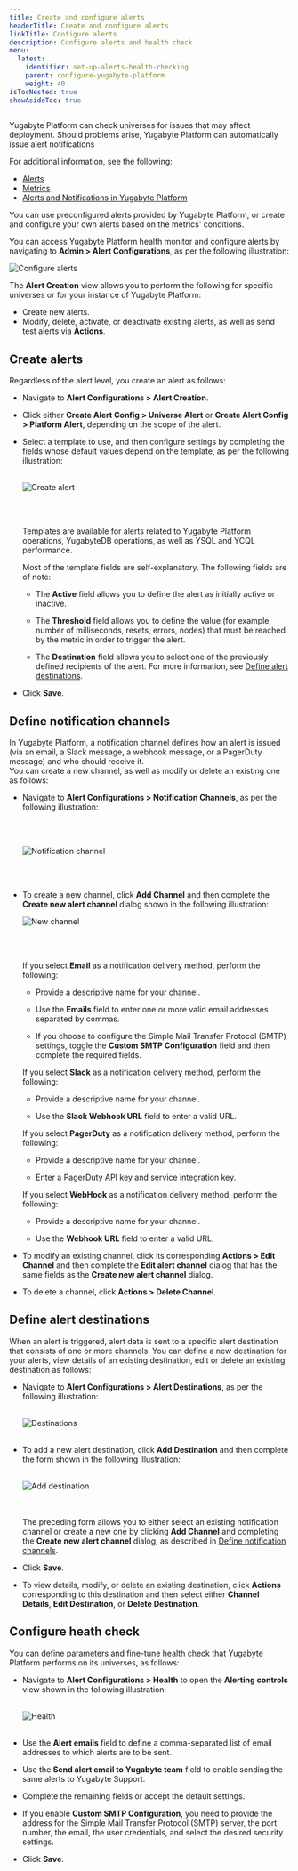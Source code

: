 ```yaml
---
title: Create and configure alerts
headerTitle: Create and configure alerts
linkTitle: Configure alerts
description: Configure alerts and health check
menu:
  latest:
    identifier: set-up-alerts-health-checking
    parent: configure-yugabyte-platform
    weight: 40
isTocNested: true
showAsideToc: true
---
```


Yugabyte Platform can check universes for issues that may affect deployment. Should problems arise, Yugabyte Platform can automatically issue alert notifications

For additional information, see the following: 

- [Alerts](../../alerts-monitoring/alert/)
- [Metrics](../../troubleshoot/universe-issues/#use-metrics/)
- [Alerts and Notifications in Yugabyte Platform](https://blog.yugabyte.com/yugabytedb-2-8-alerts-and-notifications/)

You can use preconfigured alerts provided by Yugabyte Platform, or create and configure your own alerts based on the metrics' conditions.

You can access Yugabyte Platform health monitor and configure alerts by navigating to **Admin > Alert Configurations**, as per the following illustration:

![Configure alerts](/images/yp/config-alerts1.png)

The **Alert Creation** view allows you to perform the following for specific universes or for your instance of Yugabyte Platform: 

- Create new alerts.
- Modify, delete, activate, or deactivate existing alerts, as well as send test alerts via **Actions**.

## Create alerts

Regardless of the alert level, you create an alert as follows: 

- Navigate to **Alert Configurations > Alert Creation**.

- Click either **Create Alert Config > Universe Alert** or **Create Alert Config > Platform Alert**, depending on the scope of the alert. 

- Select a template to use, and then configure settings by completing the fields whose default values depend on the template, as per the following illustration: <br><br>

  ![Create alert](/images/yp/config-alerts2.png)

  <br><br>

  Templates are available for alerts related to Yugabyte Platform operations, YugabyteDB operations, as well as YSQL and YCQL performance.<br>

  Most of the template fields are self-explanatory. The following fields are of note:

  - The **Active** field allows you to define the alert as initially active or inactive.<br>

  - The **Threshold** field allows you to define the value (for example, number of milliseconds, resets, errors, nodes) that must be reached by the metric in order to trigger the alert.<br>

  - The **Destination** field allows you to select one of the previously defined recipients of the alert. For more information, see [Define alert destinations](#define-alert-destinations).

- Click **Save**.

## Define notification channels

In Yugabyte Platform, a notification channel defines how an alert is issued (via an email, a Slack message, a webhook message, or a PagerDuty message) and who should receive it.<br>You can create a new channel, as well as modify or delete an existing one as follows: 

- Navigate to **Alert Configurations > Notification Channels**, as per the following illustration: 

  <br><br>

  ![Notification channel](/images/yp/config-alerts7.png)

  <br><br>

- To create a new channel, click **Add Channel** and then complete the **Create new alert channel** dialog shown in the following illustration:<br>

  ![New channel](/images/yp/config-alerts6.png)

  <br><br>

  If you select **Email** as a notification delivery method, perform the following: 

  - Provide a descriptive name for your channel.

  - Use the **Emails** field to enter one or more valid email addresses separated by commas. 

  - If you choose to configure the Simple Mail Transfer Protocol (SMTP) settings, toggle the **Custom SMTP Configuration** field and then complete the required fields.

  If you select **Slack** as a notification delivery method, perform the following: 

  - Provide a descriptive name for your channel.

  - Use the **Slack Webhook URL** field to enter a valid URL. 

  If you select **PagerDuty** as a notification delivery method, perform the following: 

  - Provide a descriptive name for your channel.

  - Enter a PagerDuty API key and service integration key. 

  If you select **WebHook** as a notification delivery method, perform the following: 

  - Provide a descriptive name for your channel.

  - Use the **Webhook URL** field to enter a valid URL. 

- To modify an existing channel, click its corresponding **Actions > Edit Channel** and then complete the **Edit alert channel** dialog that has the same fields as the **Create new alert channel** dialog.  
- To delete a channel, click **Actions > Delete Channel**.

## Define alert destinations

When an alert is triggered, alert data is sent to a specific alert destination that consists of one or more channels. You can define a new destination for your alerts, view details of an existing destination, edit or delete an existing destination as follows:

- Navigate to **Alert Configurations > Alert Destinations**, as per the following illustration: <br><br>

  ![Destinations](/images/yp/config-alerts3.png)<br><br>
- To add a new alert destination, click **Add Destination** and then complete the form shown in the following illustration:<br><br>

  ![Add destination](/images/yp/config-alerts4.png)

  <br><br>The preceding form allows you to either select an existing notification channel or create a new one by clicking **Add Channel** and completing the **Create new alert channel** dialog, as described in [Define notification channels](#define-notification-channels).

- Click **Save**.

- To view details, modify, or delete an existing destination, click **Actions** corresponding to this destination and then select either **Channel Details**, **Edit Destination**, or **Delete Destination**.

## Configure heath check

You can define parameters and fine-tune health check that Yugabyte Platform performs on its universes, as follows:

- Navigate to **Alert Configurations > Health** to open the **Alerting controls** view shown in the following illustration:<br><br>

  ![Health](/images/yp/config-alerts5.png)<br><br>

- Use the **Alert emails** field to define a comma-separated list of email addresses to which alerts are to be sent.
- Use the **Send alert email to Yugabyte team** field to enable sending the same alerts to Yugabyte Support.

- Complete the remaining fields or accept the default settings.

- If you enable **Custom SMTP Configuration**, you need to provide the address for the Simple Mail Transfer Protocol (SMTP) server, the port number, the email, the user credentials, and select the desired security settings.

- Click **Save**.

